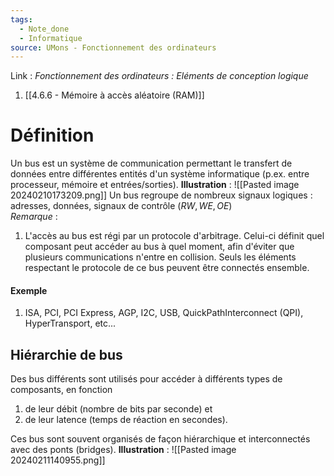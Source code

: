```yaml
---
tags:
  - Note_done
  - Informatique
source: UMons - Fonctionnement des ordinateurs
---
```


Link :
_Fonctionnement des ordinateurs : Eléments de conception logique_
1. [[4.6.6 - Mémoire à accès aléatoire (RAM)]]

# Définition
Un bus est un système de communication permettant le transfert de données entre différentes entités d'un système informatique (p.ex. entre processeur, mémoire et entrées/sorties).
**Illustration** : ![[Pasted image 20240210173209.png]]
Un bus regroupe de nombreux signaux logiques : adresses, données, signaux de contrôle ($RW, WE, OE$)
\
_Remarque_ :
1. L'accès au bus est régi par un protocole d'arbitrage. Celui-ci définit quel composant peut accéder au bus à quel moment, afin d'éviter que plusieurs communications n'entre en collision. Seuls les éléments respectant le protocole de ce bus peuvent être connectés ensemble.
#### Exemple
1. ISA, PCI, PCI Express, AGP, I2C, USB, QuickPathInterconnect (QPI), HyperTransport, etc...

## Hiérarchie de bus
Des bus différents sont utilisés pour accéder à différents types de composants, en fonction  
1. de leur débit (nombre de bits par seconde) et 
2. de leur latence (temps de réaction en secondes).

Ces bus sont souvent organisés de façon hiérarchique et interconnectés avec des ponts (bridges).
**Illustration** : ![[Pasted image 20240211140955.png]]
